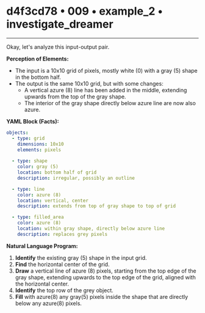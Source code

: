 # d4f3cd78 • 009 • example_2 • investigate_dreamer

---
Okay, let's analyze this input-output pair.

**Perception of Elements:**

*   The input is a 10x10 grid of pixels, mostly white (0) with a gray (5) shape in the bottom half.
*   The output is the same 10x10 grid, but with some changes:
    *   A vertical azure (8) line has been added in the middle, extending upwards from the top of the gray shape.
    *   The interior of the gray shape directly below azure line are now also azure.

**YAML Block (Facts):**



```yaml
objects:
  - type: grid
    dimensions: 10x10
    elements: pixels
    
  - type: shape
    color: gray (5)
    location: bottom half of grid
    description: irregular, possibly an outline

  - type: line
    color: azure (8)
    location: vertical, center
    description: extends from top of gray shape to top of grid

  - type: filled_area
    color: azure (8)
    location: within gray shape, directly below azure line
    description: replaces grey pixels
```



**Natural Language Program:**

1.  **Identify** the existing gray (5) shape in the input grid.
2.  **Find** the horizontal center of the grid.
3.  **Draw** a vertical line of azure (8) pixels, starting from the top edge of the gray shape, extending upwards to the top edge of the grid, aligned with the horizontal center.
4. **Identify** the top row of the grey object.
5. **Fill** with azure(8) any gray(5) pixels inside the shape that are directly below any azure(8) pixels.

